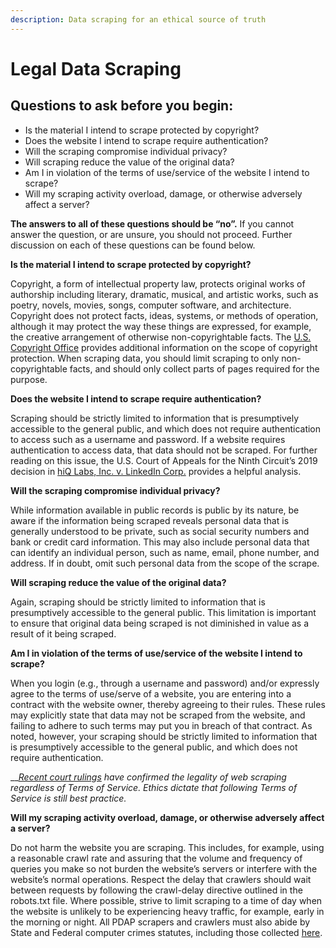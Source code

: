```yaml
---
description: Data scraping for an ethical source of truth
---
```


# Legal Data Scraping

## Questions to ask before you begin:

* Is the material I intend to scrape protected by copyright?
* Does the website I intend to scrape require authentication?
* Will the scraping compromise individual privacy?
* Will scraping reduce the value of the original data?
* Am I in violation of the terms of use/service of the website I intend to scrape?
* Will my scraping activity overload, damage, or otherwise adversely affect a server?

**The answers to all of these questions should be “no”.** If you cannot answer the question, or are unsure, you should not proceed. Further discussion on each of these questions can be found below.

**Is the material I intend to scrape protected by copyright?**

Copyright, a form of intellectual property law, protects original works of authorship including literary, dramatic, musical, and artistic works, such as poetry, novels, movies, songs, computer software, and architecture. Copyright does not protect facts, ideas, systems, or methods of operation, although it may protect the way these things are expressed, for example, the creative arrangement of otherwise non-copyrightable facts. The [U.S. Copyright Office](https://www.copyright.gov/help/faq/faq-protect.html) provides additional information on the scope of copyright protection. When scraping data, you should limit scraping to only non-copyrightable facts, and should only collect parts of pages required for the purpose.

**Does the website I intend to scrape require authentication?**

Scraping should be strictly limited to information that is presumptively accessible to the general public, and which does not require authentication to access such as a username and password. If a website requires authentication to access data, that data should not be scraped. For further reading on this issue, the U.S. Court of Appeals for the Ninth Circuit’s 2019 decision in [hiQ Labs, Inc. v. LinkedIn Corp.](https://law.justia.com/cases/federal/appellate-courts/ca9/17-16783/17-16783-2019-09-09.html) provides a helpful analysis.

**Will the scraping compromise individual privacy?**

While information available in public records is public by its nature, be aware if the information being scraped reveals personal data that is generally understood to be private, such as social security numbers and bank or credit card information. This may also include personal data that can identify an individual person, such as name, email, phone number, and address. If in doubt, omit such personal data from the scope of the scrape.

**Will scraping reduce the value of the original data?**

Again, scraping should be strictly limited to information that is presumptively accessible to the general public. This limitation is important to ensure that original data being scraped is not diminished in value as a result of it being scraped.

**Am I in violation of the terms of use/service of the website I intend to scrape?**

When you login (e.g., through a username and password) and/or expressly agree to the terms of use/serve of a website, you are entering into a contract with the website owner, thereby agreeing to their rules. These rules may explicitly state that data may not be scraped from the website, and failing to adhere to such terms may put you in breach of that contract. As noted, however, your scraping should be strictly limited to information that is presumptively accessible to the general public, and which does not require authentication.

__[_Recent court rulings_](https://www.eff.org/deeplinks/2022/04/scraping-public-websites-still-isnt-crime-court-appeals-declares) _have confirmed the legality of web scraping regardless of Terms of Service. Ethics dictate that following Terms of Service is still best practice._

**Will my scraping activity overload, damage, or otherwise adversely affect a server?**

Do not harm the website you are scraping. This includes, for example, using a reasonable crawl rate and assuring that the volume and frequency of queries you make so not burden the website’s servers or interfere with the website’s normal operations. Respect the delay that crawlers should wait between requests by following the crawl-delay directive outlined in the robots.txt file. Where possible, strive to limit scraping to a time of day when the website is unlikely to be experiencing heavy traffic, for example, early in the morning or night. All PDAP scrapers and crawlers must also abide by State and Federal computer crimes statutes, including those collected [here](state-computer-crimes-laws.md).
